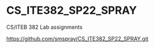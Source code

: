 # CS_ITE382_SP22_SPRAY
CS/ITEB 382 Lab assignments


https://github.com/smspray/CS_ITE382_SP22_SPRAY.git
